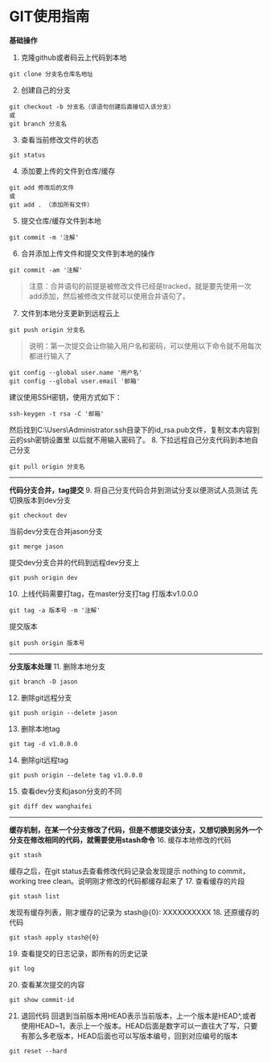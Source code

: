# GIT使用指南
**基础操作**
1. 克隆github或者码云上代码到本地
```
git clone 分支名仓库名地址
```
2. 创建自己的分支
```
git checkout -b 分支名（该语句创建后直接切入该分支）
或
git branch 分支名
```
3. 查看当前修改文件的状态
```
git status
```
4. 添加要上传的文件到仓库/缓存
```
git add 修改后的文件
或
git add . （添加所有文件）
```
5. 提交仓库/缓存文件到本地
```
git commit -m '注解'
```
6. 合并添加上传文件和提交文件到本地的操作
```
git commit -am '注解'
```
>注意：合并语句的前提是被修改文件已经是tracked，就是要先使用一次add添加，然后被修改文件就可以使用合并语句了。
7. 文件到本地分支更新到远程云上
```
git push origin 分支名
```
>说明：第一次提交会让你输入用户名和密码，可以使用以下命令就不用每次都进行输入了
```
git config --global user.name '用户名'
git config --global user.email '邮箱'
```
建议使用SSH密钥，使用方式如下：
```
ssh-keygen -t rsa -C '邮箱'

```
然后找到C:\Users\Administrator\.ssh目录下的id_rsa.pub文件，复制文本内容到云的ssh密钥设置里
以后就不用输入密码了。
8. 下拉远程自己分支代码到本地自己分支
```
git pull origin 分支名
```
---
**代码分支合并，tag提交**
9. 将自己分支代码合并到测试分支以便测试人员测试 先切换版本到dev分支
```
git checkout dev
```
当前dev分支在合并jason分支
```
git merge jason
```
提交dev分支合并的代码到远程dev分支上
```
git push origin dev
```
10. 上线代码需要打tag，在master分支打tag 打版本v1.0.0.0
```
git tag -a 版本号 -m '注解'
```
提交版本
```
git push origin 版本号
```
---
**分支版本处理**
11. 删除本地分支
```
git branch -D jason
```
12. 删除git远程分支
```
git push origin --delete jason
```
13. 删除本地tag
```
git tag -d v1.0.0.0
```
14. 删除git远程tag
```
git push origin --delete tag v1.0.0.0
```
15. 查看dev分支和jason分支的不同
```
git diff dev wanghaifei
```
---
**缓存机制，在某一个分支修改了代码，但是不想提交该分支，又想切换到另外一个分支在修改相同的代码，就需要使用stash命令**
16. 缓存本地修改的代码
```
git stash
```
缓存之后，在git status去查看修改代码记录会发现提示 nothing to commit，working tree clean。说明刚才修改的代码都缓存起来了
17. 查看缓存的片段
```
git stash list
```
发现有缓存列表，刚才缓存的记录为 stash@{0}: XXXXXXXXXX
18. 还原缓存的代码
```
git stash apply stash@{0}
```
19. 查看提交的日志记录，即所有的历史记录
```
git log
```
20. 查看某次提交的内容
```
git show commit-id
```
21. 退回代码 回退到当前版本用HEAD表示当前版本，上一个版本是HEAD^,或者使用HEAD~1，表示上一个版本。HEAD后面是数字可以一直往大了写，只要有那么多老版本，HEAD后面也可以写版本编号，回到对应编号的版本
```
git reset --hard
```
